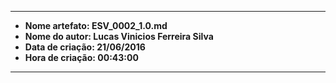 -----
* **Nome artefato: ESV_0002_1.0.md**
* **Nome do autor: Lucas Vinicios Ferreira Silva**
* **Data de criação: 21/06/2016**
* **Hora de criação: 00:43:00**
------- 
